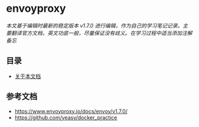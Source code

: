 # envoyproxy

*本文基于编辑时最新的稳定版本 v1.7.0 进行编辑，作为自己的学习笔记记录。主要翻译官方文档，英文功底一般，尽量保证没有歧义。在学习过程中适当添加注解备忘*

## 目录
* [关于本文档](about_the_documentation.md)

## 参考文档
* https://www.envoyproxy.io/docs/envoy/v1.7.0/
* https://github.com/yeasy/docker_practice
